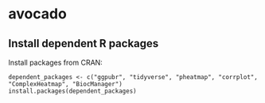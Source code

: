 # avocado

## Install dependent R packages

Install packages from CRAN:    

```
dependent_packages <- c("ggpubr", "tidyverse", "pheatmap", "corrplot", "ComplexHeatmap", "BiocManager")
install.packages(dependent_packages)

```
